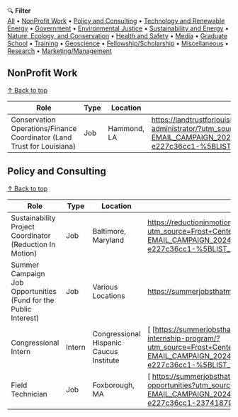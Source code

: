 🔍 **Filter**  
[All](#all) • [NonProfit Work](#nonprofit) • [Policy and Consulting](#policy) • [Technology and Renewable Energy](#tech) • [Government](#government) • [Environmental Justice](#justice) • [Sustainability and Energy](#susenergy) • [Nature, Ecology, and Conservation](#nature) • [Health and Safety](#safety) • [Media](#media) • [Graduate School](#school) • [Training](#training) • [Geoscience](#geo) • [Fellowship/Scholarship](#scholar) • [Miscellaneous](#mis) • [Research](#research) • [Marketing/Management](#marketing)

<a id="nonprofit"></a>
## NonProfit Work
[↑ Back to top](#top)

| Role | Type | Location |  Application/Link |
|---------|------|----------| ---------------- |
| Conservation Operations/Finance Coordinator (Land Trust for Louisiana) | Job | Hammond, LA | https://landtrustforlouisiana.org/land-trust-for-louisiana-hiring-office-administrator/?utm_source=Frost+Center+Newsletter&utm_campaign=bed7ca3d96-EMAIL_CAMPAIGN_2024_02_15_04_14_COPY_01&utm_medium=email&utm_term=0_-e227c36cc1-%5BLIST_EMAIL_ID%5D|

<a id="policy"></a>
## Policy and Consulting
[↑ Back to top](#top)

| Role | Type | Location |  Application/Link |
|---------|------|----------| ---------------- |
| Sustainability Project Coordinator (Reduction In Motion)| Job | Baltimore, Maryland| https://reductioninmotion.bamboohr.com/careers/42?utm_source=Frost+Center+Newsletter&utm_campaign=e87d34938a-EMAIL_CAMPAIGN_2024_02_15_04_14_COPY_10&utm_medium=email&utm_term=0_-e227c36cc1-%5BLIST_EMAIL_ID%5D|
| Summer Campaign Job Opportunities (Fund for the Public Interest) |  Job | Various Locations| https://summerjobsthatmatter.org/|
| Congressional Intern | Intern | Congressional Hispanic Caucus Institute|[ [https://summerjobsthatmatter.org/]](https://chci.org/programs/congressional-internship-program/?utm_source=Frost+Center+Newsletter&utm_campaign=b3a1891ab1-EMAIL_CAMPAIGN_2024_02_15_04_14_COPY_01&utm_medium=email&utm_term=0_-e227c36cc1-%5BLIST_EMAIL_ID%5D)|
| Field Technician |  Job | Foxborough, MA|[ https://summerjobsthatmatter.org/](https://sovcon.com/index.php/careers/job-opportunities?utm_source=Frost+Center+Newsletter&utm_campaign=cc939a7e0a-EMAIL_CAMPAIGN_2024_02_15_04_14_COPY_01&utm_medium=email&utm_term=0_-e227c36cc1-237418790)|

<a id="top"></a> <!-- This anchor at the bottom makes the "Back to top" links work -->

